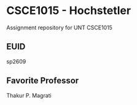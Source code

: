 # CSCE1015 - Hochstetler
Assignment repository for UNT CSCE1015

 
## EUID
sp2609
## Favorite Professor
Thakur P. Magrati
